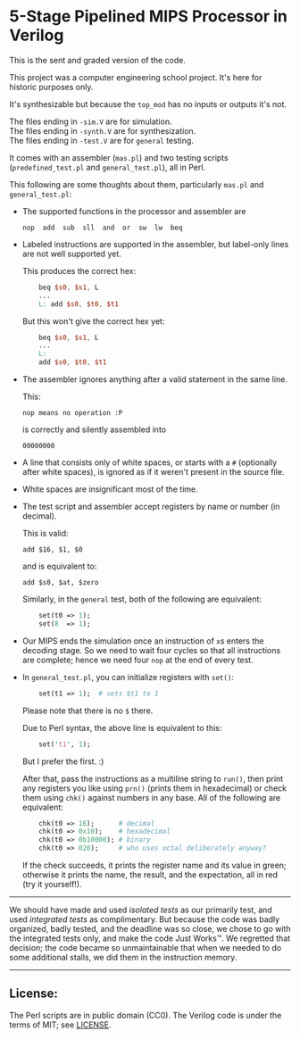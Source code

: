 # 5-Stage Pipelined MIPS Processor in Verilog

This is the sent and graded version of the code.

This project was a computer engineering school project. It's here for historic
purposes only.

It's synthesizable but because the `top_mod` has no inputs or outputs it's not.

The files ending in `-sim.V` are for simulation.  
The files ending in `-synth.V` are for synthesization.  
The files ending in `-test.V` are for `general` testing.

It comes with an assembler (`mas.pl`) and two testing scripts
(`predefined_test.pl` and `general_test.pl`), all in Perl.

This following are some thoughts about them, particularly `mas.pl` and `general_test.pl`:

- The supported functions in the processor and assembler are

      nop  add  sub  sll  and  or  sw  lw  beq


- Labeled instructions are supported in the assembler, but label-only lines
  are not well supported yet.

  This produces the correct hex:

  ```verilog
      beq $s0, $s1, L
      ...
      L: add $s0, $t0, $t1
  ```

  But this won't give the correct hex yet:

  ```verilog
      beq $s0, $s1, L
      ...
      L:
      add $s0, $t0, $t1
  ```


- The assembler ignores anything after a valid statement in the same line.

  This:

      nop means no operation :P

  is correctly and silently assembled into

      00000000


- A line that consists only of white spaces, or starts with a `#` (optionally
  after white spaces), is ignored as if it weren't present in the source file.


- White spaces are insignificant most of the time.


- The test script and assembler accept registers by name or number (in decimal).

  This is valid:

      add $16, $1, $0

  and is equivalent to:

      add $s0, $at, $zero

  Similarly, in the `general` test, both of the following are equivalent:

  ```perl
      set(t0 => 1);
      set(8  => 1);
  ```


- Our MIPS ends the simulation once an instruction of `x`s enters the decoding
  stage. So we need to wait four cycles so that all instructions are complete;
  hence we need four `nop` at the end of every test.


- In `general_test.pl`, you can initialize registers with `set()`:

  ```perl
      set(t1 => 1);  # sets $t1 to 1
  ```

  Please note that there is no `$` there.

  Due to Perl syntax, the above line is equivalent to this:

  ```perl
      set('t1', 1);
  ```

  But I prefer the first. :)

  After that, pass the instructions as a multiline string to `run()`, then
  print any registers you like using `prn()` (prints them in hexadecimal) or
  check them using `chk()` against numbers in any base. All of the following
  are equivalent:

  ```perl
      chk(t0 => 16);      # decimal
      chk(t0 => 0x10);    # hexadecimal
      chk(t0 => 0b10000); # binary
      chk(t0 => 020);     # who uses octal deliberately anyway?
  ```

  If the check succeeds, it prints the register name and its value in green;
  otherwise it prints the name, the result, and the expectation, all in red
  (try it yourself!).

---

We should have made and used *isolated tests* as our primarily test, and used
*integrated tests* as complimentary. But because the code was badly organized,
badly tested, and the deadline was so close, we chose to go with the integrated
tests only, and make the code Just Works™. We regretted that decision; the code
became so unmaintainable that when we needed to do some additional stalls, we
did them in the instruction memory.

---

## License:

The Perl scripts are in public domain (CC0).
The Verilog code is under the terms of MIT; see [LICENSE](https://github.com/SuperMoody/MIPS_Processor_Design/blob/master/LICENSE).


